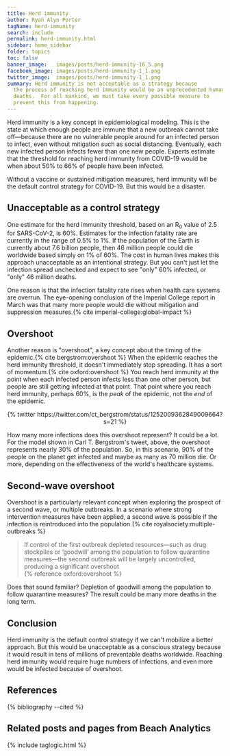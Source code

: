 ```yaml
---
title: Herd immunity
author: Ryan Alyn Porter
tagName: herd-immunity
search: include
permalink: herd-immunity.html
sidebar: home_sidebar
folder: topics
toc: false
banner_image:   images/posts/herd-immunity-16_5.png
facebook_image: images/posts/herd-immunity-1_1.png
twitter_image:  images/posts/herd-immunity-1_1.png
summary: Herd immunity is not acceptable as a strategy because
  the process of reaching herd immunity would be an unprecedented humanitarian disaster, leading to tens of millions of preventable
  deaths.  For all mankind, we must take every possible measure to
  prevent this from happening.
---
```


Herd immunity is a key concept in epidemiological modeling. This is the state at
which enough people are immune that a new outbreak cannot take off—because there
are no vulnerable people around for an infected person to infect, even without
mitigation such as social distancing.  Eventually, each new infected person
infects fewer than one new people.  Experts estimate that the threshold for
reaching herd immunity from COVID-19 would be when about 50% to 66% of people
have been infected.

Without a vaccine or sustained mitigation measures, herd immunity will be the
default control strategy for COVID-19.  But this would be a disaster.

## Unacceptable as a control strategy

One estimate for the herd immunity threshold, based on an R<sub>0</sub> value of
2.5 for SARS-CoV-2, is 60%.  Estimates for the infection fatality rate are
currently in the range of 0.5% to 1%.  If the population of the Earth is
currently about 7.6 billion people, then 46 million people could die worldwide
based simply on 1% of 60%. The cost in human lives makes this approach
unacceptable as an intentional strategy.  But you can't just let the infection
spread unchecked and expect to see "only" 60% infected, or "only" 46 million
deaths.

One reason is that the infection fatality rate rises when health care systems
are overrun.  The eye-opening conclusion of the Imperial College report in March
was that many more people would die without mitigation and suppression
measures.{% cite imperial-college:global-impact %}

## Overshoot

Another reason is "overshoot", a key concept about the timing of the epidemic.{% cite bergstrom:overshoot %}
When the epidemic reaches the herd immunity threshold, it doesn't immediately
stop spreading.  It has a sort of momentum.{% cite oxford:overshoot %}  You reach herd immunity at the
point when each infected person infects less than one other person, but people
are still getting infected at that point.  That point where you reach herd
immunity, perhaps 60%, is the _peak_ of the epidemic, not the _end_ of the
epidemic.

<center>
{% twitter https://twitter.com/ct_bergstrom/status/1252009362849009664?s=21 %}
</center>

How many more infections does this overshoot represent?  It could be a lot. For
the model shown in Carl T. Bergstrom's tweet, above, the overshoot represents
nearly 30% of the population.  So, in this scenario, 90% of the people on the
planet get infected and maybe as many as 70 million die.  Or more, depending on
the effectiveness of the world's healthcare systems.

## Second-wave overshoot

Overshoot is a particularly relevant concept when exploring the prospect of a
second wave, or multiple outbreaks.  In a scenario where strong intervention measures have been
applied, a second wave is possible if the infection is reintroduced into the
population.{% cite royalsociety:multiple-outbreaks %}

<blockquote class="blockquote">
If control of the first outbreak depleted resources—such as drug stockpiles or
‘goodwill’ among the population to follow quarantine measures—the second
outbreak will be largely uncontrolled, producing a significant overshoot
<footer>{% reference oxford:overshoot %}</footer>
</blockquote>

Does that sound familiar?  Depletion of goodwill among the population to follow quarantine measures?  The result could be many more deaths in the long term.

## Conclusion

Herd immunity is the default control strategy if we can't mobilize a better
approach. But this would be unacceptable as a conscious strategy because it
would result in tens of millions of preventable deaths worldwide.  Reaching herd
immunity would require huge numbers of infections, and even more would be
infected because of overshoot.

## References

{% bibliography --cited %}

## Related posts and pages from Beach Analytics

{% include taglogic.html %}
